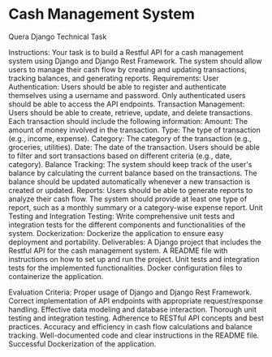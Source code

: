 # Cash Management System
Quera Django Technical Task

Instructions:
Your task is to build a Restful API for a cash management system using Django and Django Rest Framework. The system should allow users to manage their cash flow by creating and updating transactions, tracking balances, and generating reports.
Requirements:
User Authentication:
Users should be able to register and authenticate themselves using a username and password.
Only authenticated users should be able to access the API endpoints.
Transaction Management:
Users should be able to create, retrieve, update, and delete transactions.
Each transaction should include the following information:
Amount: The amount of money involved in the transaction.
Type: The type of transaction (e.g., income, expense).
Category: The category of the transaction (e.g., groceries, utilities).
Date: The date of the transaction.
Users should be able to filter and sort transactions based on different criteria (e.g., date, category).
Balance Tracking:
The system should keep track of the user's balance by calculating the current balance based on the transactions.
The balance should be updated automatically whenever a new transaction is created or updated.
Reports:
Users should be able to generate reports to analyze their cash flow.
The system should provide at least one type of report, such as a monthly summary or a category-wise expense report.
Unit Testing and Integration Testing:
Write comprehensive unit tests and integration tests for the different components and functionalities of the system.
Dockerization:
Dockerize the application to ensure easy deployment and portability.
Deliverables:
A Django project that includes the Restful API for the cash management system.
A README file with instructions on how to set up and run the project.
Unit tests and integration tests for the implemented functionalities.
Docker configuration files to containerize the application.


Evaluation Criteria:
Proper usage of Django and Django Rest Framework.
Correct implementation of API endpoints with appropriate request/response handling.
Effective data modeling and database interaction.
Thorough unit testing and integration testing.
Adherence to RESTful API concepts and best practices.
Accuracy and efficiency in cash flow calculations and balance tracking.
Well-documented code and clear instructions in the README file.
Successful Dockerization of the application.
